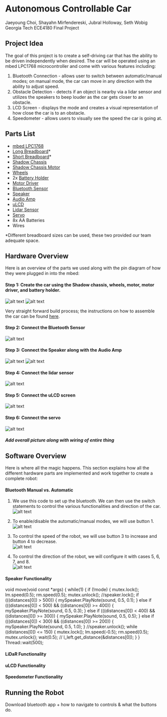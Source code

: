 # Autonomous Controllable Car
Jaeyoung Choi, Shayahn Mirfendereski, Jubral Holloway, Seth Wobig
Georgia Tech ECE4180 Final Project

## Project Idea

The goal of this project is to create a self-driving car that has the ability to be driven independently when desired. The car will be operated using an mbed LPC1768 microcontroller and come with various features including:
1. Bluetooth Connection - allows user to switch between automatic/manual modes; on manual mode, the car can move in any direction with the ability to adjust speed.
2. Obstacle Detection - detects if an object is nearby via a lidar sensor and utilizes the speakers to beep louder as the car gets closer to an obstacle.
3. LCD Screen - displays the mode and creates a visual representation of how close the car is to an obstacle.
5. Speedometer - allows users to visually see the speed the car is going at.

## Parts List
* [mbed LPC1768][mbed]
* [Long Breadboard][LBB]*
* [Short Breadboard][SBB]*
* [Shadow Chassis][SC]
* [Shadow Chassis Motor][SCM]
* [Wheels][WH]
* 2x [Battery Holder][BH]
* [Motor Driver][MD]
* [Bluetooth Sensor][BS]
* [Speaker][SP]
* [Audio Amp][AA]
* [uLCD][ULCD]
* [Lidar Sensor][LS]
* [Servo][SE]
* 8x AA Batteries
* Wires

*Different breadboard sizes can be used, these two provided our team adequate space.

## Hardware Overview

Here is an overview of the parts we used along with the pin diagram of how they were plugged in into the mbed:

#### Step 1: Create the car using the Shadow chassis, wheels, motor, motor driver, and battery holder.
![alt text][Shadow Chassis]
![alt text][Motor]

Very straight forward build process; the instructions on how to assemble the car can be found [here][car-assembly].

#### Step 2: Connect the Bluetooth Sensor
![alt text][Bluetooth Sensor]



#### Step 3: Connect the Speaker along with the Audio Amp
![alt text][Speaker]
![alt text][Audio Amp]



#### Step 4: Connect the lidar sensor
![alt text][Lidar]



#### Step 5: Connect the uLCD screen
![alt text][LCD]



#### Step 6: Connect the servo
![alt text][Servo]



##### Add overall picture along with wiring of entire thing

## Software Overview

Here is where all the magic happens. This section explains how all the different hardware parts are implemented and work together to create a complete robot:

#### Bluetooth Manual vs. Automatic
1. We use this code to set up the bluetooth. We can then use the switch statements to control the various functionalities and direction of the car.  
![alt text][bt1]

2. To enable/disable the automatic/manual modes, we will use button 1.  
![alt text][bt2]

3. To control the speed of the robot, we will use button 3 to increase and button 4 to decrease.  
![alt text][bt3]

4. To control the direction of the robot, we will configure it with cases 5, 6, 7, and 8.  
![alt text][bt4]

#### Speaker Functionality
void move(void const *args) {
    while(1) {
        if (!mode) {
            mutex.lock();
            lm.speed(0.5);
            rm.speed(0.5);
            mutex.unlock();
            //speaker.lock();
            if (((distances[0]) > 500)) {
                mySpeaker.PlayNote(sound, 0.5, 0.1);
            }
            else if (((distances[0]) < 500) && ((distances[0]) >= 400)) {
                mySpeaker.PlayNote(sound, 0.5, 0.3);
            }
            else if (((distances[0]) < 400) && ((distances[0]) >= 300)) {
                mySpeaker.PlayNote(sound, 0.5, 0.5);
            }
            else if (((distances[0]) < 300) && ((distances[0]) >= 200)) {
                mySpeaker.PlayNote(sound, 0.5, 1.0);
            }
            //speaker.unlock();
            while ((distances[0]) <= 150) {
                mutex.lock();
                lm.speed(-0.5);
                rm.speed(0.5);
                mutex.unlock();
                wait(0.5);
                // l_left.get_distance(&distances[0]);
            }
        }
        Thread::wait(500);

#### LiDaR Functionality

#### uLCD Functionality

#### Speedometer Functionality

## Running the Robot

Download bluetooth app + how to navigate to controls & what the buttons do.

[mbed]: https://www.digikey.com/en/products/detail/nxp-usa-inc/OM11043-598/2138502
[LBB]: https://www.sparkfun.com/products/12615
[SBB]: https://www.sparkfun.com/products/12002
[SC]: https://www.sparkfun.com/products/13301
[SCM]: https://www.sparkfun.com/products/13302
[WH]: https://www.sparkfun.com/products/
[BH]: https://www.sparkfun.com/products/552
[MD]: https://www.sparkfun.com/products/14450
[BS]: https://www.adafruit.com/product/2479
[SP]: https://www.sparkfun.com/products/11089
[AA]: https://www.sparkfun.com/products/11044
[ULCD]: https://www.sparkfun.com/products/11377
[LS]: https://www.adafruit.com/product/3317
[SE]: https://www.sparkfun.com/products/11884

[car-assembly]: https://www.youtube.com/watch?v=aJRYTqZu5OE

[Shadow Chassis]: https://github.com/choicebuilds/ece4180/blob/main/images/shadow-chassis.jpg "Shadow Chassis"
[Motor]: https://github.com/choicebuilds/ece4180/blob/main/images/motor.jpg "Motor"
[Bluetooth Sensor]: https://github.com/choicebuilds/ece4180/blob/main/images/bluetooth-sensor.jpg "Bluetooth Sensor"
[Speaker]: https://github.com/choicebuilds/ece4180/blob/main/images/speaker.jpg "Speaker"
[Audio Amp]: https://github.com/choicebuilds/ece4180/blob/main/images/audio-amp.jpg "Audio Amp"
[Lidar]: https://github.com/choicebuilds/ece4180/blob/main/images/lidar-sensor.jpg "Lidar Sensor"
[LCD]: https://github.com/choicebuilds/ece4180/blob/main/images/uLCD.jpg "uLCD"
[Servo]: https://github.com/choicebuilds/ece4180/blob/main/images/servo.jpg "Servo"

[bt1]: https://github.com/choicebuilds/ece4180/blob/main/images/bluetooth-1.png "Bluetooth Setup"
[bt2]: https://github.com/choicebuilds/ece4180/blob/main/images/bluetooth-2.png "Mode Control"
[bt3]: https://github.com/choicebuilds/ece4180/blob/main/images/bluetooth-3.png "Speed Control"
[bt4]: https://github.com/choicebuilds/ece4180/blob/main/images/bluetooth-4.png "Direction Control"
